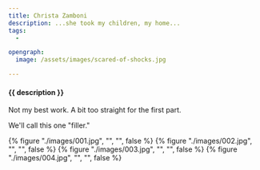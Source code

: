 ```yaml
---
title: Christa Zamboni
description: ...she took my children, my home...
tags:
  - 

opengraph:
  image: /assets/images/scared-of-shocks.jpg

---
```


<h4 class="subTitle">{{ description }}</h4>

Not my best work.  A bit too straight for the first part.  

We'll call this one "filler."

{% figure "./images/001.jpg", "", "", false %}
{% figure "./images/002.jpg", "", "", false %}
{% figure "./images/003.jpg", "", "", false %}
{% figure "./images/004.jpg", "", "", false %}
